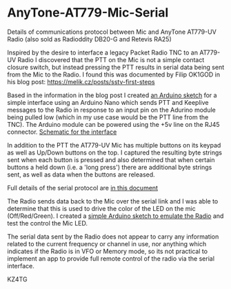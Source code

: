 # AnyTone-AT779-Mic-Serial
Details of communications protocol between Mic and AnyTone AT779-UV Radio 
(also sold as Radioddity DB20-G and Retevis RA25)

Inspired by the desire to interface a legacy Packet Radio TNC to an AT779-UV Radio I discovered that the PTT on the Mic is not a simple contact closure switch, but instead pressing the PTT results in serial data being sent from the Mic to the Radio. I found this was documented by Filip OK1GOD in his blog post: https://melik.cz/posts/sstv-first-steps

Based in the information in the blog post I created [an Arduino sketch](https://github.com/unsword01/AnyTone-AT779-Mic-Serial/blob/main/sketch_AnyTone_PTT_v4.ino) for a simple interface using an Arduino Nano which sends PTT and Keeplive messages to the Radio in response to an input pin on the Adurino module being pulled low (which in my use case would be the PTT line from the TNC). The Arduino module can be powered using the +5v line on the RJ45 connector. [Schematic for the interface](https://github.com/unsword01/AnyTone-AT779-Mic-Serial/blob/main/AT-779UV_Arduino_PTT_Schematic.pdf)

In addition to the PTT the AT779-UV Mic has multiple buttons on its keypad as well as Up/Down buttons on the top. I captured the resulting byte strings sent when each button is pressed and also determined that when certain buttons a held down (i.e. a 'long press') there are additional byte strings sent, as well as data when the buttons are released.

Full details of the serial protocol are [in this document](https://github.com/unsword01/AnyTone-AT779-Mic-Serial/blob/main/AnyTone%20AT779-UV%20Mic%20Serial%20Protocol.pdf)

The Radio sends data back to the Mic over the serial link and I was able to determine that this is used to drive the color of the LED on the mic (Off/Red/Green). I created a [simple Arduino sketch to emulate the Radio](https://github.com/unsword01/AnyTone-AT779-Mic-Serial/blob/main/sketch_AnyTone_Serial_to_Mic_v1.ino) and test the control the Mic LED.

The serial data sent by the Radio does not appear to carry any information related to the current frequency or channel in use, nor anything which indicates if the Radio is in VFO or Memory mode, so its not practical to implement an app to provide full remote control of the radio via the serial interface.

KZ4TG
